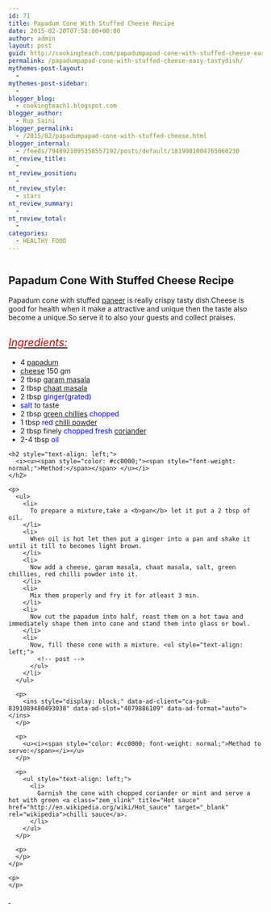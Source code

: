 ```yaml
---
id: 71
title: Papadum Cone With Stuffed Cheese Recipe
date: 2015-02-20T07:58:00+00:00
author: admin
layout: post
guid: http://cookingteach.com/papadumpapad-cone-with-stuffed-cheese-easy-tastydish/
permalink: /papadumpapad-cone-with-stuffed-cheese-easy-tastydish/
mythemes-post-layout:
  - 
mythemes-post-sidebar:
  - 
blogger_blog:
  - cookingteach1.blogspot.com
blogger_author:
  - Rup Saini
blogger_permalink:
  - /2015/02/papadumpapad-cone-with-stuffed-cheese.html
blogger_internal:
  - /feeds/7948921895358557192/posts/default/1819981004765060230
nt_review_title:
  - 
nt_review_position:
  - 
nt_review_style:
  - stars
nt_review_summary:
  - 
nt_review_total:
  - 
categories:
  - HEALTHY FOOD
---
```

<p dir="ltr" style="text-align: left;">
  <p style="clear: both; text-align: center;">
    <a style="margin-left: 1em; margin-right: 1em;" href="http://1.bp.blogspot.com/-Nbb5ZxZ-9k8/VObfL7BZOpI/AAAAAAAAAFM/EzLB0HwToh8/s1600/3.jpg"><img src="http://1.bp.blogspot.com/-Nbb5ZxZ-9k8/VObfL7BZOpI/AAAAAAAAAFM/EzLB0HwToh8/s1600/3.jpg" alt="" border="0" /></a>
  </p>
  
  <h2 style="clear: both;">
    Papadum Cone With Stuffed Cheese Recipe
  </h2>
  
  <p style="text-align: left;">
    Papadum cone with stuffed <a class="zem_slink" title="Paneer" href="http://en.wikipedia.org/wiki/Paneer" target="_blank" rel="wikipedia">paneer</a> is really crispy tasty dish.Cheese is good for health when it make a attractive and unique then the taste also become a unique.So serve it to also your guests and collect praises.
  </p>
  
  <h2 style="text-align: left;">
    <span style="font-weight: normal;"><i><u><span style="color: #cc0000;">Ingredients:</span></u></i></span>
  </h2>
  
  <p>
    <ul style="text-align: left;">
      <li>
        4 <span style="color: blue;"><a class="zem_slink" title="Papadum" href="http://en.wikipedia.org/wiki/Papadum" target="_blank" rel="wikipedia">papadum</a></span>
      </li>
      <li>
        <span style="color: blue;"><a class="zem_slink" title="Cheese" href="http://en.wikipedia.org/wiki/Cheese" target="_blank" rel="wikipedia">cheese</a></span> 150 gm
      </li>
      <li>
        2 tbsp <span style="color: blue;"><a class="zem_slink" title="Garam masala" href="http://en.wikipedia.org/wiki/Garam_masala" target="_blank" rel="wikipedia">garam masala</a></span>
      </li>
      <li>
        2 tbsp <span style="color: blue;"><a class="zem_slink" title="Chaat masala" href="http://en.wikipedia.org/wiki/Chaat_masala" target="_blank" rel="wikipedia">chaat masala</a></span>
      </li>
      <li>
        2 tbsp <span style="color: blue;">ginger(grated)</span>
      </li>
      <li>
        <span style="color: blue;">salt</span> to taste
      </li>
      <li>
        2 tbsp<span style="color: blue;"> <a class="zem_slink" title="Chili pepper" href="http://en.wikipedia.org/wiki/Chili_pepper" target="_blank" rel="wikipedia">green chillies</a> chopped</span>
      </li>
      <li>
        1 tbsp <span style="color: blue;">red <a class="zem_slink" title="Chili powder" href="http://en.wikipedia.org/wiki/Chili_powder" target="_blank" rel="wikipedia">chilli powder</a></span>
      </li>
      <li>
        2 tbsp finely <span style="color: blue;">chopped fresh <a class="zem_slink" title="Coriander" href="http://en.wikipedia.org/wiki/Coriander" target="_blank" rel="wikipedia">coriander</a></span>
      </li>
      <li>
        2-4 tbsp <span style="color: blue;">oil</span>
      </li>
    </ul>
    
    <h2 style="text-align: left;">
      <i><u><span style="color: #cc0000;"><span style="font-weight: normal;">Method:</span></span> </u></i>
    </h2>
    
    <p>
      <ul>
        <li>
          To prepare a mixture,take a <b>pan</b> let it put a 2 tbsp of oil.
        </li>
        <li>
          When oil is hot let then put a ginger into a pan and shake it until it till to becomes light brown.
        </li>
        <li>
          Now add a cheese, garam masala, chaat masala, salt, green chillies, red chilli powder into it.
        </li>
        <li>
          Mix them properly and fry it for atleast 3 min.
        </li>
        <li>
          Now cut the papadum into half, roast them on a hot tawa and immediately shape them into cone and stand them into glass or bowl.
        </li>
        <li>
          Now, fill these cone with a mixture. <ul style="text-align: left;">
            <!-- post -->
          </ul>
        </li>
      </ul>
      
      <p>
        <ins style="display: block;" data-ad-client="ca-pub-8391089480493038" data-ad-slot="4079886109" data-ad-format="auto"></ins>
      </p>
      
      <p>
        <u><i><span style="color: #cc0000; font-weight: normal;">Method to serve:</span></i></u>
      </p>
      
      <p>
        <ul style="text-align: left;">
          <li>
            Garnish the cone with chopped coriander or mint and serve a hot with green <a class="zem_slink" title="Hot sauce" href="http://en.wikipedia.org/wiki/Hot_sauce" target="_blank" rel="wikipedia">chilli sauce</a>.
          </li>
        </ul>
      </p>
      
      <p>
      </p>
    </p>
    
    <p>
    </p>
  </p>
  
  <p>
  </p>
  
  <p>
  </p>
  
  <p>
    <span style="font-weight: normal;"><i><u> </u></i></span>
  </p>
</p>